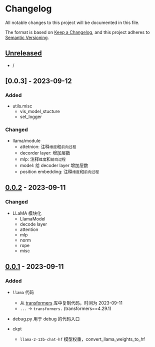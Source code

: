 # Changelog

All notable changes to this project will be documented in this file.

The format is based on [Keep a Changelog],
and this project adheres to [Semantic Versioning].

## [Unreleased]

- /



## [0.0.3] - 2023-09-12

### Added

- utils.misc
  - vis_model_stucture
  - set_logger

### Changed

- llama/module
  - attetnion: 注释`维度`和`前向过程`
  - decorder layer: 增加层数
  - mlp: 注释`维度`和`前向过程`
  - model: 给 decoder layer 增加层数
  - position embedding: 注释`维度`和`前向过程`

## [0.0.2] - 2023-09-11

### Changed

- LLaMA 模块化
  - LlamaModel
  - decode layer
  - attention
  - mlp
  - norm
  - rope
  - misc

## [0.0.1] - 2023-09-11

### Added

- `llama` 代码
  - 从 [transformers](https://github.com/huggingface/transformers/blob/main/src/transformers/models/llama/) 库中复制代码，时间为 2023-09-11
  - `...` -> `transformers.` (transformers==4.29.1)

- debug.py
  用于 debug 的代码入口

- ckpt
  - `llama-2-13b-chat-hf` 模型权重，convert_llama_weights_to_hf

<!-- Links -->

[keep a changelog]: https://keepachangelog.com/en/1.0.0/
[semantic versioning]: https://semver.org/spec/v2.0.0.html

<!-- Versions -->

[unreleased]: https://github.com/Author/Repository/compare/v0.0.2...HEAD
[0.0.2]: https://github.com/Author/Repository/compare/v0.0.1...v0.0.2
[0.0.1]: https://github.com/Author/Repository/releases/tag/v0.0.1